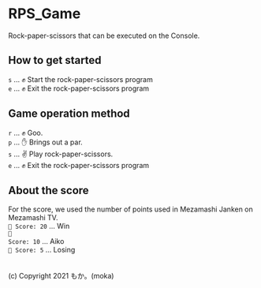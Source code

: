# RPS_Game
Rock-paper-scissors that can be executed on the Console.<br>
## How to get started
<code>s</code> ... ✊ Start the rock-paper-scissors program <br>
<code>e</code> ... ✊ Exit the rock-paper-scissors program <br>
## Game operation method
<code>r</code> ... ✊ Goo. <br>
<code>p</code> ... ✋ Brings out a par. <br>
<code>s</code> ... ✌️ Play rock-paper-scissors. <br>
<code>e</code> ... ✊ Exit the rock-paper-scissors program <br>
## About the score
For the score, we used the number of points used in Mezamashi Janken on Mezamashi TV. <br>
<code>🎉 Score: 20</code> ... Win <br>
<code>🎉 Score: 10</code> ... Aiko <br>
<code>🎉 Score: 5</code> ... Losing <br>
<br> <br>
(c) Copyright 2021 もか。(moka)
